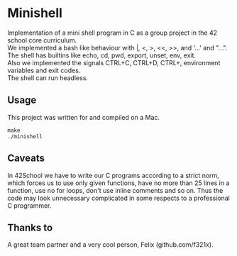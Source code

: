 # Minishell
Implementation of a mini shell program in C as a group project in the 42 school core curriculum.  
We implemented a bash like behaviour with |, <, >, <<, >>, and '...' and "...".  
The shell has builtins like echo, cd, pwd, export, unset, env, exit.  
Also we implemented the signals CTRL+C, CTRL+D, CTRL+\, environment variables and exit codes.  
The shell can run headless.  

## Usage
This project was written for and compiled on a Mac.  
```
make
./minishell
```

## Caveats
In 42School we have to write our C programs according to a strict norm, which forces us to use only given functions, have no more than 25 lines in a function, use no for loops, don't use inline comments and so on. Thus the code may look unnecessary complicated in some respects to a professional C programmer.

## Thanks to
A great team partner and a very cool person, Felix (github.com/f321x).
